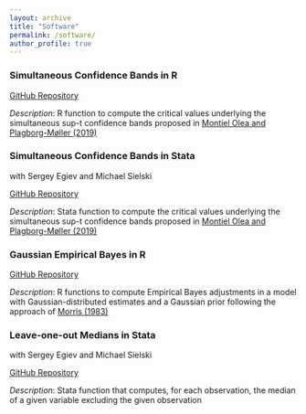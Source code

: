 ```yaml
---
layout: archive
title: "Software"
permalink: /software/
author_profile: true
---
```


### Simultaneous Confidence Bands in R

[GitHub Repository](https://github.com/ryanedmundkessler/suptCriticalValue)

*Description*: R function to compute the critical values underlying the simultaneous sup-t confidence bands proposed in [Montiel Olea and Plagborg-Møller (2019)](https://onlinelibrary.wiley.com/doi/full/10.1002/jae.2656)

### Simultaneous Confidence Bands in Stata
with Sergey Egiev and Michael Sielski

[GitHub Repository](https://github.com/ryanedmundkessler/simultaneous_confidence_bands)

*Description*: Stata function to compute the critical values underlying the simultaneous sup-t confidence bands proposed in [Montiel Olea and Plagborg-Møller (2019)](https://onlinelibrary.wiley.com/doi/full/10.1002/jae.2656)

### Gaussian Empirical Bayes in R

[GitHub Repository](https://github.com/ryanedmundkessler/gaussian_empirical_bayes)

*Description*: R functions to compute Empirical Bayes adjustments in a model with Gaussian-distributed estimates and a Gaussian prior following the approach of [Morris (1983)](https://www.jstor.org/stable/2287098)

### Leave-one-out Medians in Stata 
with Sergey Egiev and Michael Sielski

[GitHub Repository](https://github.com/ryanedmundkessler/leave_one_out_median)

*Description*: Stata function that computes, for each observation, the median of a given variable excluding the given observation
